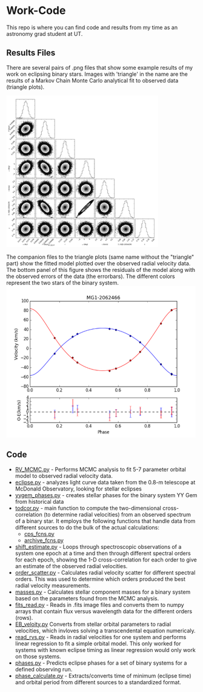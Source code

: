 # Work-Code
This repo is where you can find code and results from my time as an astronomy grad student at UT.

## Results Files
There are several pairs of .png files that show some example results of my work on eclipsing binary stars. Images with 'triangle' in the name are the results of a Markov Chain Monte Carlo analytical fit to observed data (triangle plots).

<img src=./Results/MG1-2062466_triangle.png alt="triangle plot" width=400 height=400> 

The companion files to the triangle plots (same name without the "triangle" part) show the fitted model plotted over the observed radial velocity data. The bottom panel of this figure shows the residuals of the model along with the observed errors of the data (the errorbars). The different colors represent the two stars of the binary system.
<img src=./Results/MG1-2062466.png alt="RV plot" width=500 height=400>

## Code
- [RV_MCMC.py](./Code/RV_MCMC) - Performs MCMC analysis to fit 5-7 parameter orbital model to observed radial velocity data.
- [eclipse.py](./Code/eclipse.py) - analyzes light curve data taken from the 0.8-m telescope at McDonald Observatory, looking for stellar eclipses
- [yygem_phases.py](./Code/yygem_phases.py) - creates stellar phases for the binary system YY Gem from historical data
- [todcor.py](./Code/todcor.py) - main function to compute the two-dimensional cross-correlation (to determine radial velocities) from an observed spectrum of a binary star. It employs the following functions that handle data from different sources to do the bulk of the actual calculations:
    - [cps_fcns.py](./Code/cps_fcns.py)
    - [archive_fcns.py](./Code/archive_fcns.py)
- [shift_estimate.py](./Code/shift_estimate.py) - Loops through spectroscopic observations of a system one epoch at a time and then through different spectral orders for each epoch, showing the 1-D cross-correlation for each order to give an estimate of the observed radial velocities.
- [order_scatter.py](./Code/order_scatter.py) - Calculates radial velocity scatter for different spectral orders. This was used to determine which orders produced the best radial velocity measurements.
- [masses.py](./Code/masses.py) - Calculates stellar component masses for a binary system based on the parameters found from the MCMC analysis.
- [fits_read.py](./Code/fits_read.py) - Reads in .fits image files and converts them to numpy arrays that contain flux versus wavelength data for the different orders (rows).
- [EB_veloity.py](./Code/EB_velocity.py) Converts from stellar orbital parameters to radial velocities, which invloves solving a transcendental equation numericaly.
- [read_rvs.py](./Code/read_rvs.py) - Reads in radial velocities for one system and performs linear regression to fit a simple orbital model. This only worked for systems with known eclipse timing as linear regression would only work on those systems.
 - [phases.py](./Code/phases.py) - Predicts eclipse phases for a set of binary systems for a defined observing run.
 - [phase_calculate.py](./Code/phase_calculate.py) - Extracts/converts time of minimum (eclipse time) and orbital period from different sources to a standardized format. 